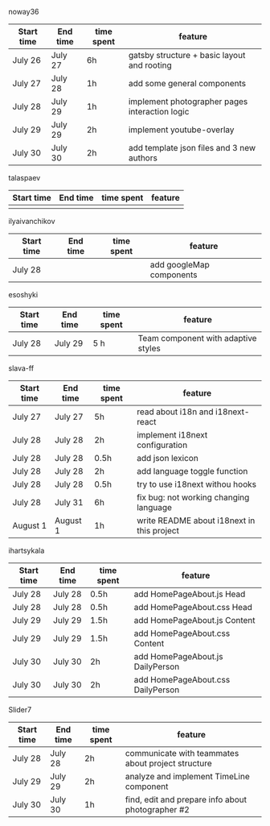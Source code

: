 noway36

| Start time | End time | time spent | feature                                        |
| ---------- | -------- | ---------- | ---------------------------------------------- |
| July 26    | July 27  | 6h         | gatsby structure + basic layout and rooting    |
| July 27    | July 28  | 1h         | add some general components                    |
| July 28    | July 29  | 1h         | implement photographer pages interaction logic |
| July 29    | July 29  | 2h         | implement youtube-overlay                      |
| July 30    | July 30  | 2h         | add template json files and 3 new authors      |

talaspaev

| Start time | End time | time spent | feature |
| ---------- | -------- | ---------- | ------- |
|            |          |            |         |

ilyaivanchikov

| Start time | End time | time spent | feature                  |
| ---------- | -------- | ---------- | ------------------------ |
| July 28    |          |            | add googleMap components |

esoshyki

| Start time | End time | time spent | feature                             |
| ---------- | -------- | ---------- | ----------------------------------- |
| July 28    | July 29  | 5 h        | Team component with adaptive styles |

slava-ff

| Start time | End time | time spent | feature |
| ---------- | -------- | ---------- | ------- |
| July 27    | July 27  | 5h         | read about i18n and i18next-react             |
| July 28    | July 28  | 2h         | implement i18next configuration               |
| July 28    | July 28  | 0.5h       | add json lexicon                              |
| July 28    | July 28  | 2h         | add language toggle function                  |
| July 28    | July 28  | 0.5h       | try to use i18next withou hooks               |
| July 28    | July 31  | 6h         | fix bug: not working changing language        |
| August 1   | August 1 | 1h         | write README about i18next in this project    |


ihartsykala

| Start time | End time | time spent   | feature                           |
| ---------- | -------- | ----------   | --------------------------------  |
|  July 28   | July 28  |     0.5h     | add HomePageAbout.js Head         |
|  July 28   | July 28  |     0.5h     | add HomePageAbout.css Head        |
|  July 29   | July 29  |     1.5h     | add HomePageAbout.js Content      |
|  July 29   | July 29  |     1.5h     | add HomePageAbout.css Content     |
|  July 30   | July 30  |     2h       | add HomePageAbout.js DailyPerson  |
|  July 30   | July 30  |     2h       | add HomePageAbout.css DailyPerson |

Slider7

| Start time | End time | time spent | feature                                            |
| ---------- | -------- | ---------- | -------------------------------------------------- |
| July 28    | July 28  | 2h         | communicate with teammates about project structure |
| July 29    | July 29  | 2h         | analyze and implement TimeLine component           |
| July 30    | July 30  | 1h         | find, edit and prepare info about photographer #2  |
